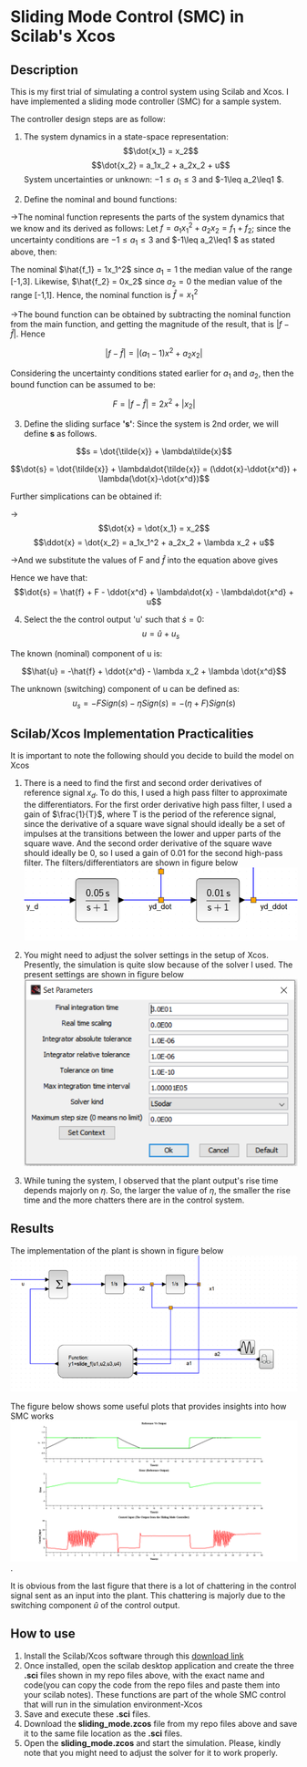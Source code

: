 # Sliding Mode Control (SMC) in Scilab's Xcos

## Description

This is my first trial of simulating a control system using Scilab and Xcos. I have implemented a sliding mode controller (SMC) for a sample system.

The controller design steps are as follow:
1. The system dynamics in a state-space representation:
$$\dot{x_1} = x_2$$
$$\dot{x_2} = a_1x_2 + a_2x_2 + u$$
System uncertainties or unknown: $-1\leq a_1\leq3$ and $-1\leq a_2\leq1 $.


2. Define the nominal and bound functions:

->The nominal function represents the parts of the system dynamics that we know and its derived as follows: Let $f = a_1x_1^2 + a_2x_2 = f_1+f_2$; since the uncertainty conditions are $-1\leq a_1\leq3$ and $-1\leq a_2\leq1 $ as stated above, then:

The nominal $\hat{f_1} = 1x_1^2$ since $a_1 = 1$ the median value of the range [-1,3].
Likewise, $\hat{f_2} = 0x_2$ since $a_2 = 0$ the median value of the range [-1,1].
Hence, the nominal function is  $\hat{f} = x_1^2$

->The bound function can be obtained by subtracting the nominal function from the main function, and getting the magnitude of the result, that is $|f-\hat{f}|$. Hence

 $$|f-\hat{f}| = |(a_1-1)x^2 + a_2x_2|$$
 
 Considering the uncertainty conditions stated earlier for $a_1$ and $a_2$, then the bound function can be assumed to be:
 
  $$F = |f-\hat{f}| = 2x^2 + |x_2|$$


3. Define the sliding surface **'s'**:
Since the system is 2nd order, we will define **s** as follows.

$$s = \dot{\tilde{x}} + \lambda\tilde{x}$$

$$\dot{s} = \dot{\tilde{x}} + \lambda\dot{\tilde{x}} = (\ddot{x}-\ddot{x^d}) + \lambda(\dot{x}-\dot{x^d})$$

Further simplications can be obtained if:

->
$$\dot{x} = \dot{x_1} = x_2$$
$$\ddot{x} = \dot{x_2} = a_1x_1^2 + a_2x_2 + \lambda x_2 + u$$

->And we substitute the values of F and $\hat{f}$ into the equation above gives

Hence we have that:
$$\dot{s} = \hat{f} + F - \ddot{x^d} + \lambda\dot{x} - \lambda\dot{x^d} + u$$

4. Select the the control output 'u' such that $\dot{s} = 0$:
$$u = \hat{u}+u_s$$

The known (nominal) component of u is:

$$\hat{u} = -\hat{f} + \ddot{x^d} - \lambda x_2 + \lambda \dot{x^d}$$

The unknown (switching) component of u can be defined as:
$$u_s = -FSign(s) - \eta Sign(s) = -(\eta + F)Sign(s)$$

## Scilab/Xcos Implementation Practicalities
It is important to note the following should you decide to build the model on Xcos
1. There is a need to find the first and second order derivatives of reference signal $x_d$. To do this, I used a high pass filter to approximate the differentiators. For the first order derivative high pass filter, I used a gain of $\frac{1}{T}$, where T is the period of the reference signal, since the derivative of a square wave signal should ideally be a set of impulses at the transitions between the lower and upper parts of the square wave. And the second order derivative of the square wave should ideally be 0, so I used a gain of 0.01 for the second high-pass filter. The filters/differentiators are shown in figure below ![filters](junk/filters.png)


2. You might need to adjust the solver settings in the setup of Xcos. Presently, the simulation is quite slow because of the solver I used. The present settings are shown in figure below ![simulation_parameters](junk/simulation_parameters.png)
3. While tuning the system, I observed that the plant output's rise time depends majorly on $\eta$. So, the larger the value of  $\eta$, the smaller the rise time and the more chatters there are in the control system.



## Results

The implementation of the plant is shown in figure below ![plant](plant_diagram.png)

The figure below shows some useful plots that provides insights into how SMC works ![results](System_Variables.png).

It is obvious from the last figure that there is a lot of chattering in the control signal sent as an input into the plant. This chattering is majorly due to the switching component $\hat{u}$ of the control output. 

## How to use
1. Install the Scilab/Xcos software through this [download link](https://www.scilab.org/download/scilab-2023.0.0)
2. Once installed, open the scilab desktop application and create the three **.sci** files shown in my repo files above, with the exact name and code(you can copy the code from the repo files and paste them into your scilab notes). These functions are part of the whole SMC control that will run in the simulation environment-Xcos
3. Save and execute these **.sci** files.
4. Download the **sliding_mode.zcos** file from my repo files above and save it to the same file location as the **.sci** files.
5. Open the **sliding_mode.zcos** and start the simulation. Please, kindly note that you might need to adjust the solver for it to work properly.